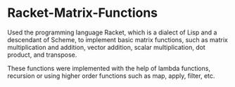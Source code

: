 # Racket-Matrix-Functions

Used the programming language Racket, which is a dialect of Lisp and a descendant of Scheme, to implement basic matrix functions, such as matrix multiplication and addition, vector addition, scalar multiplication, dot product, and transpose.

These functions were implemented with the help of lambda functions, recursion or using higher order functions such as map, apply, filter, etc.
